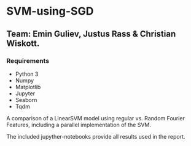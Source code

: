# SVM-using-SGD

## Team: Emin Guliev, Justus Rass & Christian Wiskott.

### Requirements
- Python 3
- Numpy
- Matplotlib
- Jupyter
- Seaborn
- Tqdm

A comparison of a LinearSVM model using regular vs. Random Fourier Features, including a 
parallel implementation of the SVM.

The included jupyther-notebooks provide all results used in the report.
